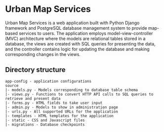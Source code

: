 # Urban Map Services

Urban Map Services is a web application built with Python Django framework and PostgreSQL database management system to provide map-based services to users. The application employs model-view-controller (MVC) architecture where the models are relational tables stored in a database, the views are created with SQL queries for presenting the data, and the controller contains logic for updating the database and making corresponding changes in the views.

## Directory structure

```
app-config - application configurations
source
|- models.py - Models corresponding to database table schema
|- views.py - Functions to convert HTTP API calls to SQL queries to retrieve and present data
|- forms.py - HTML fields to take user input
|- admin.py - Models to show in administration page
|- urls.py - All supported URLs for the application
|- templates - HTML templates for the application
|- static - CSS and Javascript files
|- migrations - Database checkpoints
```
